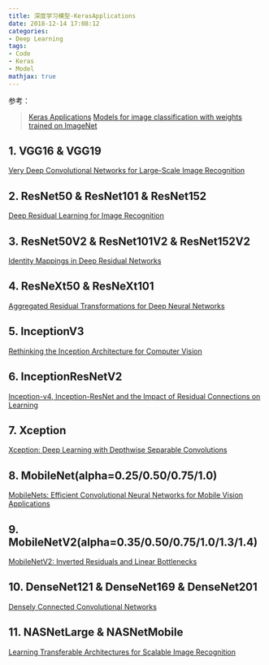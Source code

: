 ```yaml
---
title: 深度学习模型-KerasApplications
date: 2018-12-14 17:08:12
categories:
- Deep Learning
tags:
- Code
- Keras
- Model
mathjax: true
---
```


参考：

> [Keras Applications](https://github.com/keras-team/keras-applications)
> [Models for image classification with weights trained on ImageNet](https://keras.io/applications/#xception)

## 1. VGG16 & VGG19

[Very Deep Convolutional Networks for Large-Scale Image Recognition](https://arxiv.org/abs/1409.1556)




## 2. ResNet50 & ResNet101 & ResNet152

[Deep Residual Learning for Image Recognition](https://arxiv.org/abs/1512.03385)



## 3. ResNet50V2 & ResNet101V2 & ResNet152V2

[Identity Mappings in Deep Residual Networks](https://arxiv.org/abs/1603.05027)



## 4. ResNeXt50 & ResNeXt101

[Aggregated Residual Transformations for Deep Neural Networks](https://arxiv.org/abs/1611.05431)



## 5. InceptionV3

[Rethinking the Inception Architecture for Computer Vision](https://arxiv.org/abs/1512.00567)



## 6. InceptionResNetV2

[Inception-v4, Inception-ResNet and the Impact of Residual Connections on Learning](https://arxiv.org/abs/1602.07261)



## 7. Xception

[Xception: Deep Learning with Depthwise Separable Convolutions](https://arxiv.org/abs/1610.02357)



## 8. MobileNet(alpha=0.25/0.50/0.75/1.0)

[MobileNets: Efficient Convolutional Neural Networks for Mobile Vision Applications](https://arxiv.org/abs/1704.04861)



## 9. MobileNetV2(alpha=0.35/0.50/0.75/1.0/1.3/1.4)

[MobileNetV2: Inverted Residuals and Linear Bottlenecks](https://arxiv.org/abs/1801.04381)



## 10. DenseNet121 & DenseNet169 & DenseNet201

[Densely Connected Convolutional Networks](https://arxiv.org/abs/1608.06993)



## 11. NASNetLarge & NASNetMobile

[Learning Transferable Architectures for Scalable Image Recognition](https://arxiv.org/abs/1707.07012)


